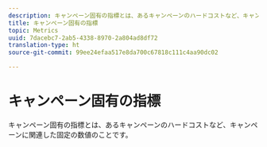 ```yaml
---
description: キャンペーン固有の指標とは、あるキャンペーンのハードコストなど、キャンペーンに関連した固定の数値のことです。
title: キャンペーン固有の指標
topic: Metrics
uuid: 7dacebc7-2ab5-4338-8970-2a804ad8df72
translation-type: ht
source-git-commit: 99ee24efaa517e8da700c67818c111c4aa90dc02

---
```



# キャンペーン固有の指標

キャンペーン固有の指標とは、あるキャンペーンのハードコストなど、キャンペーンに関連した固定の数値のことです。

